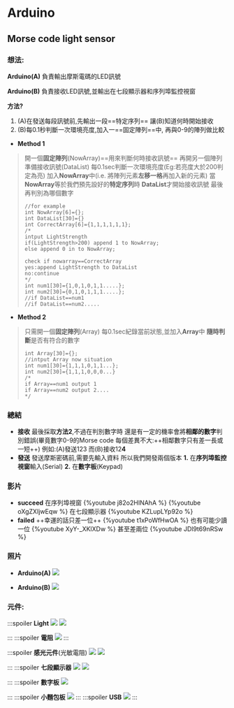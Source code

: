 # Arduino
## Morse code light sensor

### 想法:
**Arduino(A)**
負責輸出摩斯電碼的LED訊號

**Arduino(B)**
負責接收LED訊號,並輸出在七段顯示器和序列埠監控視窗

**方法?**
1. (A)在發送每段訊號前,先輸出一段==特定序列==
讓(B)知道何時開始接收
2. (B)每0.1秒判斷一次環境亮度,加入一==固定陣列==中,
 再與0-9的陣列做比較

* **Method 1**
> 開一個**固定陣列**(NowArray)==用來判斷何時接收訊號==
> 再開另一個陣列準備接收訊號(DataList)
> 每0.1sec判斷一次環境亮度(Eg:若亮度大於200判定為亮)
> 加入**NowArray**中(i.e. 將陣列元素**左移一格**再加入新的元素)
> 當**NowArray**等於我們預先設好的**特定序列**時
> **DataList**才開始接收訊號
> 最後再判別為哪個數字
> ```c++=
> //for example
> int NowArray[6]={};
> int DataList[30]={}
> int CorrectArray[6]={1,1,1,1,1,1};
> /*
> intput LightStrength
> if(LightStrength>200) append 1 to NowArray;
> else append 0 in to NowArray;
> 
> check if nowarray==CorrectArray
> yes:append LightStrength to DataList
> no:continue
> */
> int num1[30]={1,0,1,0,1,1.....};
> int num2[30]={0,1,0,1,1,1.....};
> //if DataList==num1 
> //if DataList==num2.....
>
> ```
* **Method 2**
>只需開一個**固定陣列**(Array)
>每0.1sec紀錄當前狀態,並加入**Array**中
>**隨時判斷**是否有符合的數字
>```c++=
>int Array[30]={};
>//intput Array now situation
>int num1[30]={1,1,1,0,1,1...};
>int num2[30]={1,1,1,0,0,0...}
>/*
>if Array==num1 output 1
>if Array==num2 output 2....
>*/ 
>```
### 總結
* **接收**
最後採取**方法2**,不過在判別數字時
還是有一定的機率會將**相鄰的數字**判別錯誤(畢竟數字0-9的Morse code 每個差異不大:++相鄰數字只有差一長或一短++)
例如:(A)發送123 而(B)接收12**4**
* **發送**
發送摩斯密碼前,需要先輸入資料
所以我們開發兩個版本
**1.** 在**序列埠監控視窗**輸入(Serial)
**2.** 在**數字板**(Keypad)
### 影片
* **succeed**
在序列埠視窗
{%youtube j82o2HINAhA %}
{%youtube oXgZXIjwEqw %}
在七段顯示器
{%youtube KZLupLYp92o %}
* **failed**
++幸運的話只差一位++
{%youtube t1xPoWfHwOA %}
也有可能少讀一位
{%youtube XyY-_XKlXDw %}
甚至差兩位
{%youtube JDl9t69nRSw %}
### 照片
* **Arduino(A)**
![](https://i.imgur.com/dACVFuD.jpg)


* **Arduino(B)**
![](https://i.imgur.com/RekYpIY.jpg)
### 元件:

:::spoiler  **Light**
![](https://i.imgur.com/GdJzMKk.jpg)
![](https://i.imgur.com/mi9K9Zx.jpg)

:::
:::spoiler  **電阻**
![](https://i.imgur.com/2gpPDgA.jpg)
:::

:::spoiler **感光元件**(光敏電阻)
![](https://i.imgur.com/LIS62CI.jpg)
![](https://i.imgur.com/zUKk1Sz.jpg)

:::
:::spoiler **七段顯示器**
![](https://i.imgur.com/MASTk3E.jpg)
![](https://i.imgur.com/CJY0Tb5.jpg)

:::
:::spoiler **數字板**
![](https://i.imgur.com/UHY54ek.jpg)

:::
:::spoiler **小麵包板**
 ![](https://i.imgur.com/KCCcvMp.jpg)
:::
:::spoiler **USB**
![](https://i.imgur.com/opOI7wU.jpg)
:::




